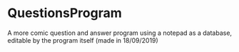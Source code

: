 # QuestionsProgram
A more comic question and answer program using a notepad as a database, editable by the program itself (made in 18/09/2019)

